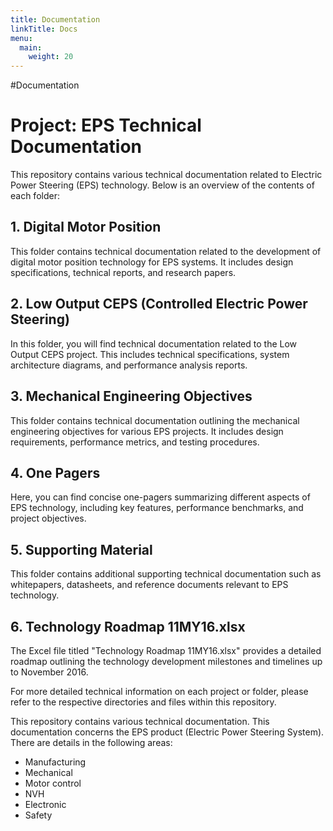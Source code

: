 ```yaml
---
title: Documentation
linkTitle: Docs
menu:
  main:
    weight: 20
---
```


#Documentation
# Project: EPS Technical Documentation

This repository contains various technical documentation related to Electric Power Steering (EPS) technology. Below is an overview of the contents of each folder:

## 1. Digital Motor Position
This folder contains technical documentation related to the development of digital motor position technology for EPS systems. It includes design specifications, technical reports, and research papers.

## 2. Low Output CEPS (Controlled Electric Power Steering)
In this folder, you will find technical documentation related to the Low Output CEPS project. This includes technical specifications, system architecture diagrams, and performance analysis reports.

## 3. Mechanical Engineering Objectives
This folder contains technical documentation outlining the mechanical engineering objectives for various EPS projects. It includes design requirements, performance metrics, and testing procedures.

## 4. One Pagers
Here, you can find concise one-pagers summarizing different aspects of EPS technology, including key features, performance benchmarks, and project objectives.

## 5. Supporting Material
This folder contains additional supporting technical documentation such as whitepapers, datasheets, and reference documents relevant to EPS technology.

## 6. Technology Roadmap 11MY16.xlsx
The Excel file titled "Technology Roadmap 11MY16.xlsx" provides a detailed roadmap outlining the technology development milestones and timelines up to November 2016.

For more detailed technical information on each project or folder, please refer to the respective directories and files within this repository.


This repository contains various technical documentation.
This documentation concerns the EPS product (Electric Power Steering System).
There are details in the following areas:
* Manufacturing
* Mechanical
* Motor control
* NVH
* Electronic
* Safety
